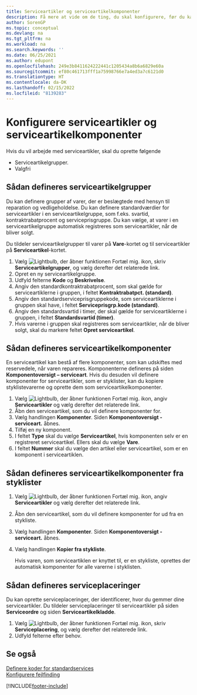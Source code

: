 ```yaml
---
title: Serviceartikler og serviceartikelkomponenter
description: Få mere at vide om de ting, du skal konfigurere, før du kan bruge serviceartikler, herunder standardværdier som f.eks. svartid og serviceprisgruppe.
author: SorenGP
ms.topic: conceptual
ms.devlang: na
ms.tgt_pltfrm: na
ms.workload: na
ms.search.keywords: ''
ms.date: 06/25/2021
ms.author: edupont
ms.openlocfilehash: 249e3b8411624222441c1205434a8b6a6829e60a
ms.sourcegitcommit: ef80c461713fff1a75998766e7a4ed3a7c6121d0
ms.translationtype: HT
ms.contentlocale: da-DK
ms.lasthandoff: 02/15/2022
ms.locfileid: "8139283"
---
```

# <a name="set-up-service-items-and-service-item-components"></a>Konfigurere serviceartikler og serviceartikelkomponenter
Hvis du vil arbejde med serviceartikler, skal du oprette følgende

* Serviceartikelgrupper.
* Valgfri

## <a name="to-set-up-service-item-groups"></a>Sådan defineres serviceartikelgrupper
Du kan definere grupper af varer, der er beslægtede med hensyn til reparation og vedligeholdelse. Du kan definere standardværdier for serviceartikler i en serviceartikelgruppe, som f.eks. svartid, kontraktrabatprocent og serviceprisgruppe. Du kan vælge, at varer i en serviceartikelgruppe automatisk registreres som serviceartikler, når de bliver solgt.  

Du tildeler serviceartikelgrupper til varer på **Vare**-kortet og til serviceartikler på **Serviceartikel**-kortet.  

1. Vælg ![Lightbulb, der åbner funktionen Fortæl mig.](media/ui-search/search_small.png "Fortæl mig, hvad du vil foretage dig") ikon, skriv **Serviceartikelgrupper**, og vælg derefter det relaterede link.  
2. Opret en ny serviceartikelgruppe.  
3. Udfyld felterne **Kode** og **Beskrivelse**.  
4. Angiv den standardkontraktrabatprocent, som skal gælde for serviceartiklerne i gruppen, i feltet **Kontraktrabatpct. (standard)**.  
5. Angiv den standardserviceprisgruppekode, som serviceartiklerne i gruppen skal have, i feltet **Serviceprisgrp.kode (standard)**.  
6. Angiv den standardsvartid i timer, der skal gælde for serviceartiklerne i gruppen, i feltet **Standardsvartid (timer)**.  
7. Hvis varerne i gruppen skal registreres som serviceartikler, når de bliver solgt, skal du markere feltet **Opret serviceartikel**.  

## <a name="to-set-up-service-item-components"></a>Sådan defineres serviceartikelkomponenter
En serviceartikel kan bestå af flere komponenter, som kan udskiftes med reservedele, når varen repareres. Komponenterne defineres på siden **Komponentoversigt – serviceart**. Hvis du desuden vil definere komponenter for serviceartikler, som er styklister, kan du kopiere styklistevarerne og oprette dem som serviceartikelkomponenter.

1. Vælg ![Lightbulb, der åbner funktionen Fortæl mig.](media/ui-search/search_small.png "Fortæl mig, hvad du vil foretage dig") ikon, angiv **Serviceartikler** og vælg derefter det relaterede link.
2. Åbn den serviceartikel, som du vil definere komponenter for.  
3. Vælg handlingen **Komponenter**. Siden **Komponentoversigt - serviceart.** åbnes.  
4. Tilføj en ny komponent.  
5. I feltet **Type** skal du vælge **Serviceartikel**, hvis komponenten selv er en registreret serviceartikel. Ellers skal du vælge **Vare**.  
6. I feltet **Nummer** skal du vælge den artikel eller serviceartikel, som er en komponent i serviceartiklen.  

## <a name="to-set-up-service-item-components-from-a-bom"></a>Sådan defineres serviceartikelkomponenter fra styklister
1.  Vælg ![Lightbulb, der åbner funktionen Fortæl mig.](media/ui-search/search_small.png "Fortæl mig, hvad du vil foretage dig") ikon, angiv **Serviceartikler** og vælg derefter det relaterede link.  
2. Åbn den serviceartikel, som du vil definere komponenter for ud fra en stykliste.  
3. Vælg handlingen **Komponenter**. Siden **Komponentoversigt - serviceart.** åbnes.  
4. Vælg handlingen **Kopier fra stykliste**.  

    Hvis varen, som serviceartiklen er knyttet til, er en stykliste, oprettes der automatisk komponenter for alle varerne i styklisten.  

## <a name="to-set-up-a-service-shelf"></a>Sådan defineres serviceplaceringer
Du kan oprette serviceplaceringer, der identificerer, hvor du gemmer dine serviceartikler. Du tildeler serviceplaceringer til serviceartikler på siden **Serviceordre** og siden **Serviceartikelkladde**.  

1. Vælg ![Lightbulb, der åbner funktionen Fortæl mig.](media/ui-search/search_small.png "Fortæl mig, hvad du vil foretage dig") ikon, skriv **Serviceplacering**, og vælg derefter det relaterede link.
2. Udfyld felterne efter behov.

## <a name="see-also"></a>Se også
[Definere koder for standardservices](service-how-setup-service-coding.md)   
[Konfigurere fejlfinding](service-how-setup-troubleshooting.md)


[!INCLUDE[footer-include](includes/footer-banner.md)]